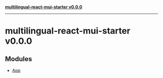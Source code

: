 [**multilingual-react-mui-starter v0.0.0**](README.md)

***

# multilingual-react-mui-starter v0.0.0

## Modules

- [App](App/README.md)
